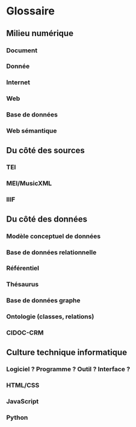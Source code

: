 # Glossaire 

## Milieu numérique

### Document
### Donnée
### Internet
### Web
### Base de données
### Web sémantique

## Du côté des sources

### TEI
### MEI/MusicXML
### IIIF

## Du côté des données

### Modèle conceptuel de données
### Base de données relationnelle
### Référentiel
### Thésaurus
### Base de données graphe
### Ontologie (classes, relations)
### CIDOC-CRM

## Culture technique informatique

### Logiciel ? Programme ? Outil ? Interface ?
### HTML/CSS
### JavaScript
### Python
